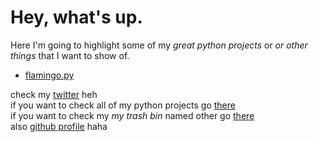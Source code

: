 # Hey, what's up.
Here I'm going to highlight some of my *great python projects* or *or other things* that I want to show of.<br/>

- [flamingo.py](/flamingo.md) 

check my [twitter](https://twitter.com/XMASTEr1432) heh<br/>
if you want to check all of my python projects go [there](https://github.com/XMASTEr1432/python-code)<br/>
if you want to check my *my trash bin* named other go [there](https://github.com/XMASTEr1432/other)<br/>
also [github profile](https://github.com/XMASTEr1432/) haha

